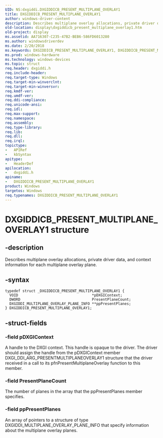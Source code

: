 ```yaml
---
UID: NS:dxgiddi.DXGIDDICB_PRESENT_MULTIPLANE_OVERLAY1
title: DXGIDDICB_PRESENT_MULTIPLANE_OVERLAY1
author: windows-driver-content
description: Describes multiplane overlay allocations, private driver data, and context information for each multiplane overlay plane.
old-location: display\dxgiddicb_present_multiplane_overlay1.htm
old-project: display
ms.assetid: AA716307-C235-47B2-BEB6-586FD6013280
ms.author: windowsdriverdev
ms.date: 2/20/2018
ms.keywords: DXGIDDICB_PRESENT_MULTIPLANE_OVERLAY1, DXGIDDICB_PRESENT_MULTIPLANE_OVERLAY1 structure [Display Devices], display.dxgiddicb_present_multiplane_overlay1, dxgiddi/DXGIDDICB_PRESENT_MULTIPLANE_OVERLAY1
ms.prod: windows-hardware
ms.technology: windows-devices
ms.topic: struct
req.header: dxgiddi.h
req.include-header: 
req.target-type: Windows
req.target-min-winverclnt: 
req.target-min-winversvr: 
req.kmdf-ver: 
req.umdf-ver: 
req.ddi-compliance: 
req.unicode-ansi: 
req.idl: 
req.max-support: 
req.namespace: 
req.assembly: 
req.type-library: 
req.lib: 
req.dll: 
req.irql: 
topictype:
-	APIRef
-	kbSyntax
apitype:
-	HeaderDef
apilocation:
-	dxgiddi.h
apiname:
-	DXGIDDICB_PRESENT_MULTIPLANE_OVERLAY1
product: Windows
targetos: Windows
req.typenames: DXGIDDICB_PRESENT_MULTIPLANE_OVERLAY1
---
```


# DXGIDDICB_PRESENT_MULTIPLANE_OVERLAY1 structure


## -description


Describes multiplane overlay allocations, private driver data, and context information for each multiplane overlay plane. 


## -syntax


````
typedef struct _DXGIDDICB_PRESENT_MULTIPLANE_OVERLAY1 {
  VOID                                  *pDXGIContext;
  DWORD                                 PresentPlaneCount;
  DXGIDDI_MULTIPLANE_OVERLAY_PLANE_INFO **ppPresentPlanes;
} DXGIDDICB_PRESENT_MULTIPLANE_OVERLAY1;
````


## -struct-fields




### -field pDXGIContext

A handle to the DXGI context. This handle is opaque to the driver. The driver should assign the handle from the pDXGIContext member DXGI_DDI_ARG_PRESENTMULTIPLANEOVERLAY1 structure that the driver received in a call to its pfnPresentMultiplaneOverlay function to this member.


### -field PresentPlaneCount

The number of planes in the array that the ppPresentPlanes member specifies.


### -field ppPresentPlanes

An array of pointers to a structure of type DXGIDDI_MULTIPLANE_OVERLAY_PLANE_INFO that specify information about the multiplane overlay planes.

